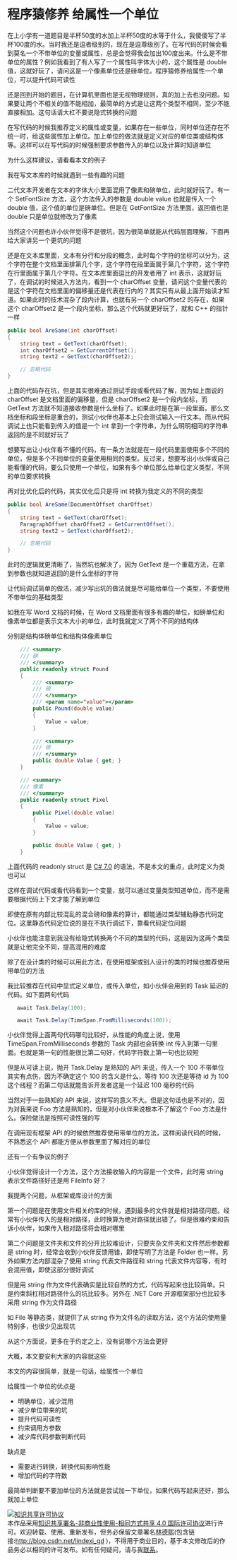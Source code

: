 
# 程序猿修养 给属性一个单位

在上小学有一道题目是半杯50度的水加上半杯50度的水等于什么，我傻傻写了半杯100度的水。当时我还是逗者级别的，现在是逗尊级别了。在写代码的时候会看到莫名一个不带单位的变量或属性，总是会觉得我会加出100度出来。什么是不带单位的属性？例如我看到了有人写了一个属性叫字体大小的，这个属性是 double 值，这就好玩了，请问这是一个像素单位还是磅单位。程序猿修养给属性一个单位，可以提升代码可读性

<!--more-->


<!-- CreateTime:2020/3/23 11:20:48 -->


<!-- 发布 -->

还是回到开始的题目，在计算机里面也是无视物理规则，真的加上去也没问题。如果要让两个不相关的值不能相加，最简单的方式是让这两个类型不相同，至少不能直接相加。这句话请大杠不要说隐式转换的问题

在写代码的时候我推荐定义的属性或变量，如果存在一些单位，同时单位还存在不统一时，给这些属性加上单位。加上单位的做法就是定义对应的单位类或结构体等。这样可以在写代码的时候强制要求参数传入的单位以及计算时知道单位

为什么这样建议，请看看本文的例子

我在写文本库的时候就遇到一些有趣的问题

二代文本开发者在文本的字体大小里面混用了像素和磅单位，此时就好玩了。有一个 SetFontSize 方法，这个方法传入的参数是 double value 也就是传入一个 double 值，这个值的单位是磅单位。但是在 GetFontSize 方法里面，返回值也是 double 只是单位就修改为了像素

当然这个问题也许小伙伴觉得不是很坑，因为很简单就能从代码层面理解，下面再给大家讲另一个更坑的问题

还是在文本库里面，文本有分行和分段的概念，此时每个字符的坐标可以分为，这个字符在整个文档里面排第几个字，这个字符在段里面属于第几个字符，这个字符在行里面属于第几个字符。在文本库里面逗比的开发者用了 int 表示，这就好玩了，在调试的时候进入方法内，看到一个 charOffset 变量，请问这个变量代表的是这个字符在文档里面的偏移量还是代表在行内的？其实只有从最上面开始读才知道。如果此时的技术混杂了段内计算，也就有另一个 charOffset2 的存在，如果这个 charOffset2 是一个段内坐标，那么这个代码就更好玩了，就和 C++ 的指针一样

```csharp
public bool AreSame(int charOffset)
{
	string text = GetText(charOffset);
	int charOffset2 = GetCurrentOffset();
	string text2 = GetText(charOffset2);

	// 忽略代码
}
```

上面的代码存在坑，但是其实很难通过测试手段或看代码了解，因为如上面说的 charOffset 是文档里面的偏移量，但是 charOffset2 是一个段内坐标，而 GetText 方法就不知道接收参数是什么坐标了。如果此时是在第一段里面，那么文档坐标和段坐标是重合的，测试小伙伴也基本上只会测试输入一行文本。而从代码调试上也只能看到传入的值是一个 int 拿到一个字符串，为什么明明相同的字符串返回的是不同就好玩了

想要写出让小伙伴看不懂的代码，有一条方法就是在一段代码里面使用多个不同的单位，但是多个不同单位的变量使用相同的类型。反过来，想要写出小伙伴或自己能看懂的代码，要么只使用一个单位，如果有多个单位那么给单位定义类型，不同的单位要求转换

再对比优化后的代码，其实优化后只是将 int 转换为我定义的不同的类型

```csharp
public bool AreSame(DocumentOffset charOffset)
{
	string text = GetText(charOffset);
	ParagraphOffset charOffset2 = GetCurrentOffset();
	string text2 = GetText(charOffset2);

	// 忽略代码
}
```

此时的逻辑就更清晰了，当然坑也解决了，因为 GetText 是一个重载方法，在拿到参数也就知道返回的是什么坐标的字符

让代码调试简单的做法，减少写出坑的做法就是尽可能给单位一个类型，不要使用不带单位的基础类型

如我在写 Word 文档的时候，在 Word 文档里面有很多有趣的单位，如磅单位和像素单位都是表示文本大小的单位，此时我就定义了两个不同的结构体

分别是结构体磅单位和结构体像素单位

```csharp
    /// <summary>
    /// 磅
    /// </summary>
    public readonly struct Pound
    {
        /// <summary>
        /// 磅
        /// </summary>
        /// <param name="value"></param>
        public Pound(double value)
        {
            Value = value;
        }

        /// <summary>
        /// 磅
        /// </summary>
        public double Value { get; }
    }
```

```csharp
    /// <summary>
    /// 像素
    /// </summary>
    public readonly struct Pixel
    {
        public Pixel(double value)
        {
            Value = value;
        }

        public double Value { get; }
    }
```

上面代码的 readonly struct 是 [C# 7.0](https://blog.lindexi.com/post/C-7.0.html) 的语法，不是本文的重点，此时定义为类也可以

这样在调试代码或看代码看到一个变量，就可以通过变量类型知道单位，而不是需要根据代码上下文才能了解到单位

即使在原有内部比较混乱的混合磅和像素的算计，都能通过类型辅助静态代码定位。这里静态代码定位说的是在不执行调试下，靠看代码定位问题

小伙伴也能注意到我没有给隐式转换两个不同的类型的代码，这是因为这两个类型就是让他完全不同，提高混用的难度

除了在设计类的时候可以用此方法，在使用框架或别人设计的类的时候也推荐使用带单位的方法

我比较推荐在代码中显式定义单位，或传入单位，如小伙伴会用到的 Task 延迟的代码。如下面两句代码

```csharp
   await Task.Delay(100);

   await Task.Delay(TimeSpan.FromMilliseconds(100));
```

小伙伴觉得上面两句代码哪句比较好，从性能的角度上说，使用 TimeSpan.FromMilliseconds 参数的 Task 内部也会转换 int 传入到第一句里面。也就是第一句的性能很比第二句好，代码字符数上第一句也比较短

但是从可读上说，抛开 Task.Delay 是熟知的 API 来说，传入一个 100 不带单位其实有点伤，因为不确定这个 100 的含义是什么，等待 100 次还是等待 id 为 100 这个线程？而第二句话就能告诉开发者这是一个延迟 100 毫秒的代码

当然对于一些熟知的 API 来说，这样写的意义不大。但是这句话也是不对的，因为对我来说 Foo 方法是熟知的，但是对小伙伴来说根本不了解这个 Foo 方法是什么。保险做法是按照可读性强的写

在调用现有框架 API 的时候依然推荐使用带单位的方法，这样阅读代码的时候，不熟悉这个 API 都能方便从参数里面了解对应的单位

还有一个有争议的例子

小伙伴觉得设计一个方法，这个方法接收输入的内容是一个文件，此时用 string 表示文件路径好还是用 FileInfo 好？

我提两个问题，从框架或库设计的方面

第一个问题是在使用文件相关的库的时候，遇到最多的文件就是相对路径问题。经常有小伙伴传入的是相对路径，此时换算为绝对路径就出错了。但是很难约束和告诉小伙伴，如果传入相对路径将会相对哪里

第二个问题是文件夹和文件的分开比较难设计，只要夹杂文件夹和文件然后参数都是 string 时，经常会收到小伙伴反馈用错，即使写明了方法是 Folder 也一样。另外如果方法内部混杂了使用 string  代表文件路径和 string 代表文件内容等，有时会混用值，即使这部分很好调试

但是用 string 作为文件代表确实是比较自然的方式，代码写起来也比较简单。只是约束斜杠相对路径什么的坑比较多。另外在 .NET Core 开源框架部分也比较多采用 string 作为文件路径

如 File 等静态类，就提供了从 string 作为文件名的读取方法，这个方法的使用量特别多，也很少见出现坑

从这个方面说，更多在于约定之上，没有说哪个方法会更好

大概，本文要安利大家的内容就这些

本文的内容很简单，就是一句话，给属性一个单位

给属性一个单位的优点是

- 明确单位，减少混用
- 减少单位带来的坑
- 提升代码可读性
- 约束调用方参数
- 减少库代码参数判断代码

缺点是

- 需要进行转换，转换代码影响性能
- 增加代码的字符数

最简单判断要不要加单位的方法就是尝试加一下单位，如果代码写起来还好，那么就加上单位





<a rel="license" href="http://creativecommons.org/licenses/by-nc-sa/4.0/"><img alt="知识共享许可协议" style="border-width:0" src="https://licensebuttons.net/l/by-nc-sa/4.0/88x31.png" /></a><br />本作品采用<a rel="license" href="http://creativecommons.org/licenses/by-nc-sa/4.0/">知识共享署名-非商业性使用-相同方式共享 4.0 国际许可协议</a>进行许可。欢迎转载、使用、重新发布，但务必保留文章署名[林德熙](http://blog.csdn.net/lindexi_gd)(包含链接:http://blog.csdn.net/lindexi_gd )，不得用于商业目的，基于本文修改后的作品务必以相同的许可发布。如有任何疑问，请与我[联系](mailto:lindexi_gd@163.com)。